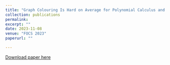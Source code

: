 ```yaml
---
title: "Graph Colouring Is Hard on Average for Polynomial Calculus and Nullstellensatz"
collection: publications
permalink:
excerpt: ""
date: 2023-11-08
venue: "FOCS 2023"
paperurl: ""

---
```


[Download paper here](http://jonascon.github.io/files/FULLTEXT01.pdf)



